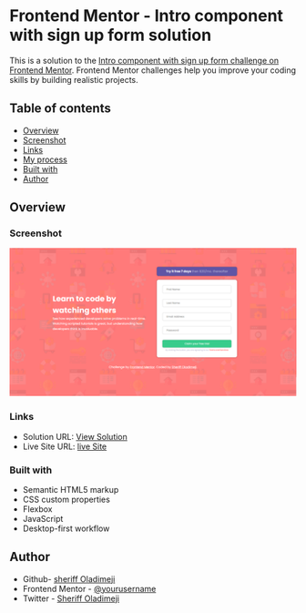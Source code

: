 # Frontend Mentor - Intro component with sign up form solution

This is a solution to the [Intro component with sign up form challenge on Frontend Mentor](https://www.frontendmentor.io/challenges/intro-component-with-signup-form-5cf91bd49edda32581d28fd1). Frontend Mentor challenges help you improve your coding skills by building realistic projects.

## Table of contents

- [Overview](#overview)
- [Screenshot](#screenshot)
- [Links](#links)
- [My process](#my-process)
- [Built with](#built-with)
- [Author](#author)

## Overview

### Screenshot

![](./images/Frontend%20Mentor%20_%20Intro%20component%20with%20sign%20up%20form.png)






### Links

- Solution URL: [View Solution](https://github.com/OladimejiSheriff/intro-component-with-signup-form)
- Live Site URL: [live Site ](https://oladimejisheriff.github.io/intro-component-with-signup-form/)

### Built with

- Semantic HTML5 markup
- CSS custom properties
- Flexbox
- JavaScript
- Desktop-first workflow

## Author

- Github- [sheriff Oladimeji](https://www.your-site.com)
- Frontend Mentor - [@yourusername](https://www.frontendmentor.io/profile/yourusername)
- Twitter - [Sheriff Oladimeji](https://www.twitter.com/sheriffWebDev)
